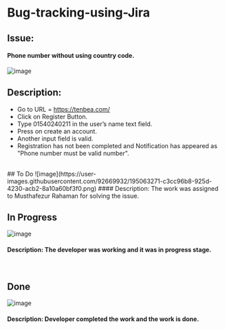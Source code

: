 # Bug-tracking-using-Jira   
## Issue:  
#### Phone number without using country code.  
![image](https://user-images.githubusercontent.com/92669932/195062775-64b65109-321c-40dc-880b-2dc564273b9b.png)   

## Description:  
- Go to URL = https://tenbea.com/
- Click on Register Button.
- Type 01540240211 in the user’s name text field.
- Press on create an account. 
- Another input field is valid.
- Registration has not been completed and Notification has appeared as "Phone number must be valid number".     
<br/>        
## To Do
![image](https://user-images.githubusercontent.com/92669932/195063271-c3cc96b8-925d-4230-acb2-8a10a60bf3f0.png)    
#### Description: The work was assigned to Musthafezur Rahaman for solving the issue.  
<br/>   

## In Progress      
![image](https://user-images.githubusercontent.com/92669932/195063773-70d12fbf-11af-4383-99b4-ab26d0886f07.png)  
#### Description: The developer was working and it was in progress stage.  
<br/>   

## Done  
![image](https://user-images.githubusercontent.com/92669932/195063875-bb2ff21e-101e-4198-92a9-623e7830ae48.png)    
#### Description: Developer completed the work and the work is done.
<br/>   


